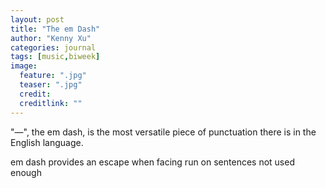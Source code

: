 ```yaml
---
layout: post
title: "The em Dash"
author: "Kenny Xu"
categories: journal
tags: [music,biweek]
image:
  feature: ".jpg"
  teaser: ".jpg"
  credit:
  creditlink: ""
---
```

"—", the em dash, is the most versatile piece of punctuation there is in the English language.




em dash
  provides an escape when facing run on sentences
  not used enough
  
